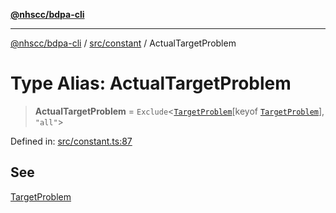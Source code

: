 [**@nhscc/bdpa-cli**](../../../README.md)

***

[@nhscc/bdpa-cli](../../../README.md) / [src/constant](../README.md) / ActualTargetProblem

# Type Alias: ActualTargetProblem

> **ActualTargetProblem** = `Exclude`\<[`TargetProblem`](TargetProblem.md)\[keyof [`TargetProblem`](TargetProblem.md)\], `"all"`\>

Defined in: [src/constant.ts:87](https://github.com/nhscc/bdpa-cli/blob/8ad58c8c8508bf539936ccdd28c6f77ce4493fea/src/constant.ts#L87)

## See

[TargetProblem](../variables/TargetProblem.md)
